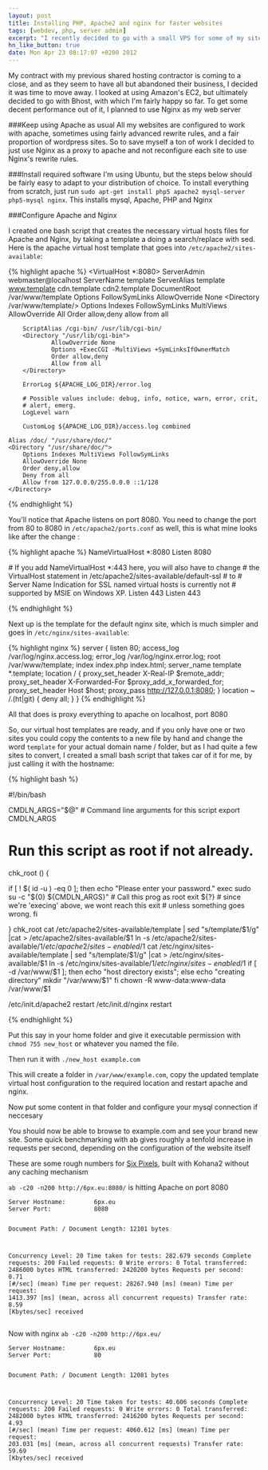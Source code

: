 ```yaml
---
layout: post
title: Installing PHP, Apache2 and nginx for faster websites
tags: [webdev, php, server admin]
excerpt: "I recently decided to go with a small VPS for some of my sites, and to get decent performance without too much work I used Nginx as a proxy to Apache2"
hn_like_button: true
date: Mon Apr 23 08:17:07 +0200 2012
---
```


My contract with my previous shared hosting contractor is coming to a close, and as they seem to have all but abandoned their business, I decided it was time to move away. I looked at using Amazon's EC2, but ultimately decided to go with Bhost, with which I'm fairly happy so far. To get some decent performance out of it, I planned to use Nginx as my web server

###Keep using Apache as usual
All my websites are configured to work with apache, sometimes using fairly advanced rewrite rules, and a fair proportion of wordpress sites. So to save myself a ton of work I decided to just use Nginx as a proxy to apache and not reconfigure each site to use Nginx's rewrite rules.

###Install required software
I'm using Ubuntu, but the steps below should be fairly easy to adapt to your distribution of choice. To install everything from scratch, just run `sudo apt-get install php5 apache2 mysql-server php5-mysql nginx`. This installs mysql, Apache, PHP and Nginx

###Configure Apache and Nginx

I created one bash script that creates the necessary virtual hosts files for Apache and Nginx, by taking a template a doing a search/replace with sed. Here is the apache virtual host template that goes into `/etc/apache2/sites-available`:

{% highlight apache %}
<VirtualHost *:8080>
        ServerAdmin webmaster@localhost
        ServerName template
        ServerAlias template www.template cdn.template cdn2.template
        DocumentRoot /var/www/template
        <Directory />
                Options FollowSymLinks
                AllowOverride None
        </Directory>
        <Directory /var/www/template/>
                Options Indexes FollowSymLinks MultiViews
                AllowOverride All
                Order allow,deny
                allow from all
        </Directory>

        ScriptAlias /cgi-bin/ /usr/lib/cgi-bin/
        <Directory "/usr/lib/cgi-bin">
                AllowOverride None
                Options +ExecCGI -MultiViews +SymLinksIfOwnerMatch
                Order allow,deny
                Allow from all
        </Directory>

        ErrorLog ${APACHE_LOG_DIR}/error.log

        # Possible values include: debug, info, notice, warn, error, crit,
        # alert, emerg.
        LogLevel warn

        CustomLog ${APACHE_LOG_DIR}/access.log combined

    Alias /doc/ "/usr/share/doc/"
    <Directory "/usr/share/doc/">
        Options Indexes MultiViews FollowSymLinks
        AllowOverride None
        Order deny,allow
        Deny from all
        Allow from 127.0.0.0/255.0.0.0 ::1/128
    </Directory>

</VirtualHost>
{% endhighlight %}

You'll notice that Apache listens on port 8080. You need to change the port from 80 to 8080 in `/etc/apache2/ports.conf` as well, this is what mine looks like after the change :

{% highlight apache %}
NameVirtualHost *:8080
Listen 8080

<IfModule mod_ssl.c>
    # If you add NameVirtualHost *:443 here, you will also have to change
    # the VirtualHost statement in /etc/apache2/sites-available/default-ssl
    # to <VirtualHost *:443>
    # Server Name Indication for SSL named virtual hosts is currently not
    # supported by MSIE on Windows XP.
    Listen 443
</IfModule>

<IfModule mod_gnutls.c>
    Listen 443
</IfModule>

{% endhighlight %}

Next up is the template for the default nginx site, which is much simpler and goes in `/etc/nginx/sites-available`:

{% highlight nginx %}
server {
        listen 80;
        access_log /var/log/nginx.access.log;
        error_log /var/log/nginx.error.log;
        root /var/www/template;
        index index.php index.html;
        server_name template *.template;
        location / {
                proxy_set_header X-Real-IP $remote_addr;
                proxy_set_header X-Forwarded-For $proxy_add_x_forwarded_for;
                proxy_set_header Host $host;
                proxy_pass http://127.0.0.1:8080;
        }
        location ~ /\.(ht|git) {
                deny all;
        }
}
{% endhighlight %}

All that does is proxy everything to apache on localhost, port 8080

So, our virtual host templates are ready, and if you only have one or two sites you could copy the contents to a new file by hand and change the word `template` for your actual domain name / folder, but as I had quite a few sites to convert, I created a small bash script that takes car of it for me, by just calling it with the hostname:

{% highlight bash %}

#!/bin/bash

CMDLN_ARGS="$@" # Command line arguments for this script
export CMDLN_ARGS

# Run this script as root if not already.
chk_root () {

 if [ ! $( id -u ) -eq 0 ]; then
   echo "Please enter your password."
   exec sudo su -c "${0} ${CMDLN_ARGS}" # Call this prog as root
   exit ${?}  # since we're 'execing' above, we wont reach this exit
              # unless something goes wrong.
 fi

}
chk_root
cat /etc/apache2/sites-available/template | sed "s/template/$1/g" |cat > /etc/apache2/sites-available/$1
ln -s /etc/apache2/sites-available/$1 /etc/apache2/sites-enabled/$1
cat /etc/nginx/sites-available/template | sed "s/template/$1/g" |cat > /etc/nginx/sites-available/$1
ln -s /etc/nginx/sites-available/$1 /etc/nginx/sites-enabled/$1
if [ -d /var/www/$1 ];
then
  echo "host directory exists";
else
  echo "creating directory"
  mkdir "/var/www/$1"
fi
chown -R www-data:www-data /var/www/$1

/etc/init.d/apache2 restart
/etc/init.d/nginx restart

{% endhighlight %}

Put this say in your home folder and give it executable permission with `chmod 755 new_host` or whatever you named the file.

Then run it with `./new_host example.com`

This will create a folder in `/var/www/example.com`, copy the updated template virtual host configuration to the required location and restart apache and nginx.

Now put some content in that folder and configure your mysql connection if neccesary

You should now be able to browse to example.com and see your brand new site. Some quick benchmarking with ab gives roughly a tenfold increase in requests per second, depending on the configuration of the website itself

These are some rough numbers for [Six Pixels](http://6px.eu), built with Kohana2 without any caching mechanism

`ab -c20 -n200 http://6px.eu:8080/` is hitting Apache on port 8080
<div class="highlight"><pre><code>Server Hostname:        6px.eu
Server Port:            8080

Document Path:          /
Document Length:        12101 bytes

Concurrency Level:      20
Time taken for tests:   282.679 seconds
Complete requests:      200
Failed requests:        0
Write errors:           0
Total transferred:      2486000 bytes
HTML transferred:       2420200 bytes
Requests per second:    0.71 [#/sec] (mean)
Time per request:       28267.940 [ms] (mean)
Time per request:       1413.397 [ms] (mean, across all concurrent requests)
Transfer rate:          8.59 [Kbytes/sec] received</code></pre></div>

Now with nginx `ab -c20 -n200 http://6px.eu/`

<div class="highlight"><pre><code>Server Hostname:        6px.eu
Server Port:            80

Document Path:          /
Document Length:        12081 bytes

Concurrency Level:      20
Time taken for tests:   40.606 seconds
Complete requests:      200
Failed requests:        0
Write errors:           0
Total transferred:      2482000 bytes
HTML transferred:       2416200 bytes
Requests per second:    4.93 [#/sec] (mean)
Time per request:       4060.612 [ms] (mean)
Time per request:       203.031 [ms] (mean, across all concurrent requests)
Transfer rate:          59.69 [Kbytes/sec] received</code></pre></div>
